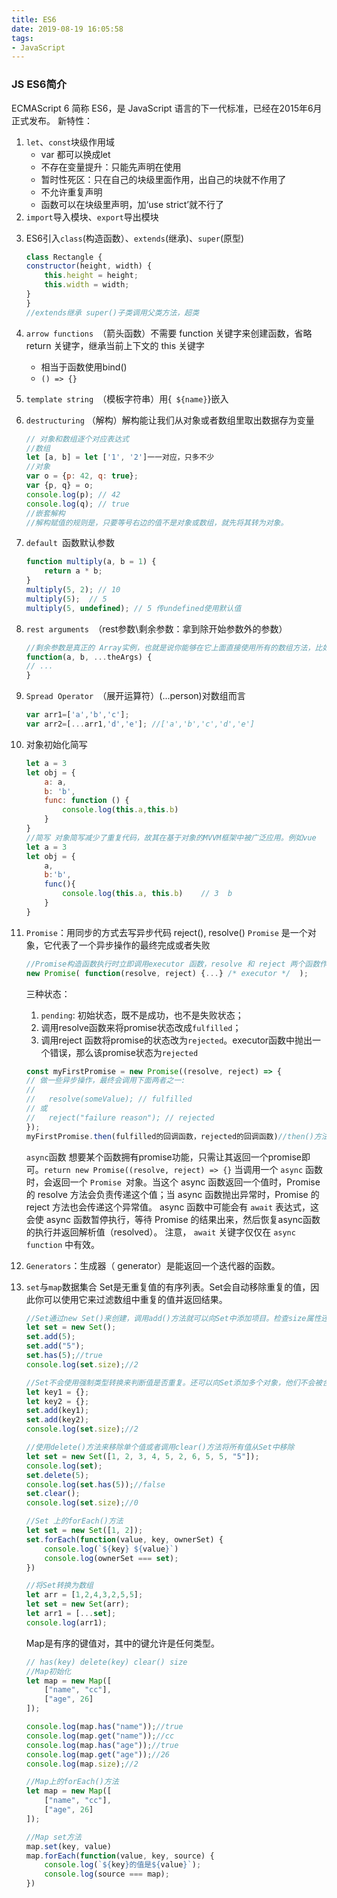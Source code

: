 ```yaml
---
title: ES6
date: 2019-08-19 16:05:58
tags:
- JavaScript
---
```

### JS ES6简介
ECMAScript 6 简称 ES6，是 JavaScript 语言的下一代标准，已经在2015年6月正式发布。
新特性：
1. `let`、`const`块级作用域
    - var 都可以换成let
    - 不存在变量提升：只能先声明在使用
    - 暂时性死区：只在自己的块级里面作用，出自己的块就不作用了
    - 不允许重复声明
    - 函数可以在块级里声明，加‘use strict’就不行了
2. `import`导入模块、`export`导出模块

<!-- more -->

3. ES6引入`class`(构造函数）、`extends`(继承)、`super`(原型)
    ``` js
    class Rectangle {
    constructor(height, width) {
        this.height = height;
        this.width = width;
    }
    }
    //extends继承 super()子类调用父类方法，超类
    ```
4. `arrow functions `（箭头函数）不需要 function 关键字来创建函数，省略 return 关键字，继承当前上下文的 this 关键字
    - 相当于函数使用bind()
    - `() => {}`
5. `template string `（模板字符串）用{` ${name}`}嵌入
6. `destructuring` （解构）解构能让我们从对象或者数组里取出数据存为变量
    ``` js
    // 对象和数组逐个对应表达式
    //数组
    let [a, b] = let ['1', '2']一一对应，只多不少
    //对象
    var o = {p: 42, q: true};
    var {p, q} = o;
    console.log(p); // 42
    console.log(q); // true
    //嵌套解构
    //解构赋值的规则是，只要等号右边的值不是对象或数组，就先将其转为对象。
    ```
7. `default `函数默认参数
    ``` js
    function multiply(a, b = 1) {
        return a * b;
    }
    multiply(5, 2); // 10
    multiply(5);  // 5
    multiply(5, undefined); // 5 传undefined使用默认值
    ```
8. `rest arguments `（rest参数\剩余参数：拿到除开始参数外的参数）
    ``` js
    //剩余参数是真正的 Array实例，也就是说你能够在它上面直接使用所有的数组方法，比如 sort，map，forEach或pop
    function(a, b, ...theArgs) {
    // ...
    }
    ```
9. `Spread Operator `（展开运算符）(...person)对数组而言
    ``` js
    var arr1=['a','b','c'];
    var arr2=[...arr1,'d','e']; //['a','b','c','d','e']
    ```
10. 对象初始化简写
    ``` js
    let a = 3
    let obj = {
        a: a,
        b: 'b',
        func: function () {
            console.log(this.a,this.b)
        }
    }
    //简写 对象简写减少了重复代码，故其在基于对象的MVVM框架中被广泛应用。例如vue
    let a = 3
    let obj = {
        a,
        b:'b',
        func(){
            console.log(this.a, this.b)    // 3  b
        }
    }
    ```
11. `Promise`：用同步的方式去写异步代码 reject(), resolve()
    `Promise` 是一个对象，它代表了一个异步操作的最终完成或者失败
    ``` js
    //Promise构造函数执行时立即调用executor 函数，resolve 和 reject 两个函数作为参数传递给executor
    new Promise( function(resolve, reject) {...} /* executor */  );
    ```

    三种状态：
    1. `pending`: 初始状态，既不是成功，也不是失败状态；
    2. 调用resolve函数来将promise状态改成`fulfilled`；
    3. 调用reject 函数将promise的状态改为`rejected`。executor函数中抛出一个错误，那么该promise状态为`rejected`

    ``` js
    const myFirstPromise = new Promise((resolve, reject) => {
    // 做一些异步操作，最终会调用下面两者之一:
    //
    //   resolve(someValue); // fulfilled
    // 或
    //   reject("failure reason"); // rejected
    });
    myFirstPromise.then(fulfilled的回调函数，rejected的回调函数)//then()方法返回一个Promise。它最多需要有两个参数：Promise 的成功和失败情况的回调函数。
    ```

    `async`函数
    想要某个函数拥有promise功能，只需让其返回一个promise即可。`return new Promise((resolve, reject) => {}`
    当调用一个 `async` 函数时，会返回一个 `Promise `对象。当这个 async 函数返回一个值时，Promise 的 resolve 方法会负责传递这个值；当 async 函数抛出异常时，Promise 的 reject 方法也会传递这个异常值。
    async 函数中可能会有 `await` 表达式，这会使 async 函数暂停执行，等待 Promise  的结果出来，然后恢复async函数的执行并返回解析值（resolved）。
    注意， `await` 关键字仅仅在 `async function` 中有效。

12. `Generators`：生成器（ generator）是能返回一个迭代器的函数。
13. `set`与`map`数据集合
    Set是无重复值的有序列表。Set会自动移除重复的值，因此你可以使用它来过滤数组中重复的值并返回结果。

    ``` js
    //Set通过new Set()来创建，调用add()方法就可以向Set中添加项目。检查size属性还能查看其中包含多少项。使用has()方法来测试某个值是否存在于set中
    let set = new Set();
    set.add(5);
    set.add("5");
    set.has(5);//true
    console.log(set.size);//2

    //Set不会使用强制类型转换来判断值是否重复。还可以向Set添加多个对象，他们不会被合并为同一项。
    let key1 = {};
    let key2 = {};
    set.add(key1);
    set.add(key2);
    console.log(set.size);//2

    //使用delete()方法来移除单个值或者调用clear()方法将所有值从Set中移除
    let set = new Set([1, 2, 3, 4, 5, 2, 6, 5, 5, "5"]);
    console.log(set);
    set.delete(5);
    console.log(set.has(5));//false
    set.clear();
    console.log(set.size);//0

    //Set 上的forEach()方法
    let set = new Set([1, 2]);
    set.forEach(function(value, key, ownerSet) {
        console.log(`${key} ${value}`)
        console.log(ownerSet === set);
    })

    //将Set转换为数组
    let arr = [1,2,4,3,2,5,5];
    let set = new Set(arr);
    let arr1 = [...set];
    console.log(arr1);
    ```

    Map是有序的键值对，其中的键允许是任何类型。

    ``` js
    // has(key) delete(key) clear() size
    //Map初始化
    let map = new Map([
        ["name", "cc"],
        ["age", 26]
    ]);

    console.log(map.has("name"));//true
    console.log(map.get("name"));//cc
    console.log(map.has("age"));//true
    console.log(map.get("age"));//26
    console.log(map.size);//2

    //Map上的forEach()方法
    let map = new Map([
        ["name", "cc"],
        ["age", 26]
    ]);

    //Map set方法
    map.set(key, value)
    map.forEach(function(value, key, source) {
        console.log(`${key}的值是${value}`);
        console.log(source === map);
    })
    ```
